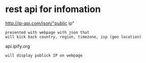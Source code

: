 # rest api for infomation

http://ip-api.com/json/"public ip"

    presented with webpage with json that
    will kick back country, region, timezone, isp (geo location)

api.ipify.org

    will display publick IP on webpage
